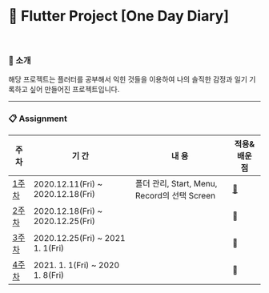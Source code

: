 
<br>

# :blue_book: Flutter Project [One Day Diary]

<br>

### :house_with_garden: 소개 

해당 프로젝트는 플러터를 공부해서 익힌 것들을 이용하여 나의 솔직한 감정과 일기 기록하고 싶어 만들어진 프로젝트입니다. 

 
<hr>


### :clipboard: Assignment 
|주 차|기 간|내 용|적용&배운 점|
|---|---|---|---| 
|[1주차](https://raw.githubusercontent.com/toast-ceo/flutter_emotion_diary/progress/1.%20firstweek/first%20week%202.gif)|2020.12.11(Fri) ~ 2020.12.18(Fri)|폴더 관리, Start, Menu, Record의 선택 Screen|[:pushpin:](https://github.com/toast-ceo/flutter_emotion_diary/blob/progress/1.%20firstweek/Diary%20project%201%20.md)|
|[2주차]()|2020.12.18(Fri) ~ 2020.12.25(Fri)||:pushpin:|
|[3주차]()|2020.12.25(Fri) ~ 2021 1. 1(Fri)||:pushpin:|
|[4주차]()|2021. 1. 1(Fri) ~ 2020 1. 8(Fri)||:pushpin:|
